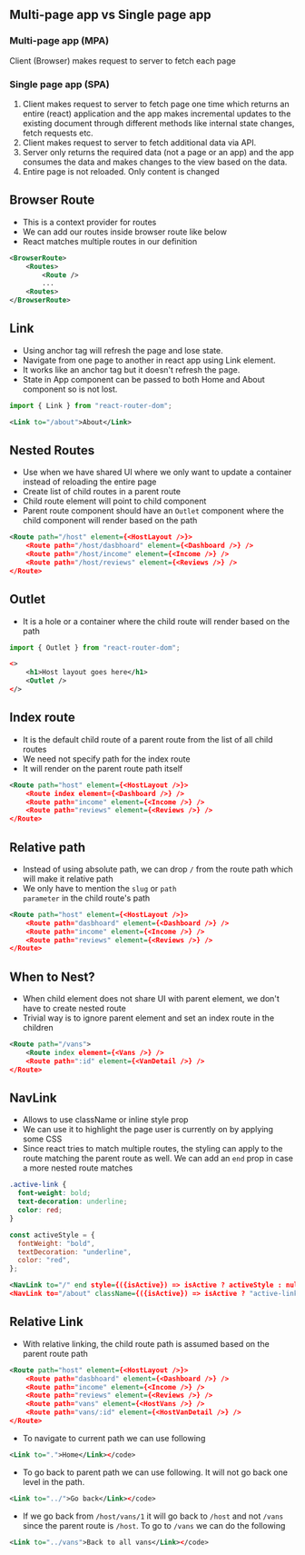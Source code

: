 ## Multi-page app vs Single page app

### Multi-page app (MPA)

Client (Browser) makes request to server to fetch each page

### Single page app (SPA)

1. Client makes request to server to fetch page one time
   which returns an entire (react) application and the app makes incremental updates
   to the existing document through different methods like internal state changes,
   fetch requests etc.
2. Client makes request to server to fetch additional data via API.
3. Server only returns the required data (not a page or an app) and the app consumes the
   data and makes changes to the view based on the data.
4. Entire page is not reloaded. Only content is changed

## Browser Route

- This is a context provider for routes
- We can add our routes inside browser route like below
- React matches multiple routes in our definition

```xml
<BrowserRoute>
    <Routes>
        <Route />
        ...
    <Routes>
</BrowserRoute>
```

## Link

- Using anchor tag will refresh the page and lose state.
- Navigate from one page to another in react app using Link element.
- It works like an anchor tag but it doesn't refresh the page.
- State in App component can be passed to both Home and About component so is not lost.

```js
import { Link } from "react-router-dom";
```

```xml
<Link to="/about">About</Link>
```

## Nested Routes

- Use when we have shared UI where we only want to update a container instead of reloading the entire page
- Create list of child routes in a parent route
- Child route element will point to child component
- Parent route component should have an <code>Outlet</code> component where the child component will render based on the path

```xml
<Route path="/host" element={<HostLayout />}>
    <Route path="/host/dasbhoard" element={<Dashboard />} />
    <Route path="/host/income" element={<Income />} />
    <Route path="/host/reviews" element={<Reviews />} />
</Route>
```

## Outlet

- It is a hole or a container where the child route will render based on the path

```js
import { Outlet } from "react-router-dom";
```

```xml
<>
    <h1>Host layout goes here</h1>
    <Outlet />
</>
```

## Index route

- It is the default child route of a parent route from the list of all child routes
- We need not specify path for the index route
- It will render on the parent route path itself

```xml
<Route path="host" element={<HostLayout />}>
    <Route index element={<Dashboard />} />
    <Route path="income" element={<Income />} />
    <Route path="reviews" element={<Reviews />} />
</Route>
```

## Relative path

- Instead of using absolute path, we can drop <code>/</code> from the route path which will make it relative path
- We only have to mention the <code>slug</code> or <code>path parameter</code> in the child route's path

```xml
<Route path="host" element={<HostLayout />}>
    <Route path="dasbhoard" element={<Dashboard />} />
    <Route path="income" element={<Income />} />
    <Route path="reviews" element={<Reviews />} />
</Route>
```

## When to Nest?

- When child element does not share UI with parent element, we don't have to create nested route
- Trivial way is to ignore parent element and set an index route in the children

```xml
<Route path="/vans">
    <Route index element={<Vans />} />
    <Route path=":id" element={<VanDetail />} />
</Route>
```

## NavLink

- Allows to use className or inline style prop
- We can use it to highlight the page user is currently on by applying some CSS
- Since react tries to match multiple routes, the styling can apply to the route matching the parent route as well. We can add an <code>end</code> prop in case a more nested route matches

```css
.active-link {
  font-weight: bold;
  text-decoration: underline;
  color: red;
}
```

```js
const activeStyle = {
  fontWeight: "bold",
  textDecoration: "underline",
  color: "red",
};
```

```xml
<NavLink to="/" end style={({isActive}) => isActive ? activeStyle : null }>Home</NavLink>
<NavLink to="/about" className={({isActive}) => isActive ? "active-link" : null }>About</NavLink>
```

## Relative Link

- With relative linking, the child route path is assumed based on the parent route path

```xml
<Route path="host" element={<HostLayout />}>
    <Route path="dasbhoard" element={<Dashboard />} />
    <Route path="income" element={<Income />} />
    <Route path="reviews" element={<Reviews />} />
    <Route path="vans" element={<HostVans />} />
    <Route path="vans/:id" element={<HostVanDetail />} />
</Route>
```

- To navigate to current path we can use following

```xml
<Link to=".">Home</Link></code>
```

- To go back to parent path we can use following. It will not go back one level in the path.

```xml
<Link to="../">Go back</Link></code>
```

- If we go back from <code>/host/vans/1</code> it will go back to <code>/host</code> and not <code>/vans</code> since the parent route is <code>/host</code>. To go to <code>/vans</code> we can do the following

```xml
<Link to="../vans">Back to all vans</Link></code>
```
